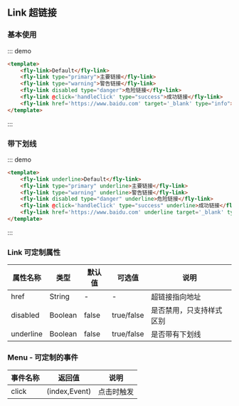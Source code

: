 <script>
    module.exports = {
        methods:{
            handleClick(){
               console.log('click')
            }
        }
    }
</script>

## Link 超链接

### 基本使用

::: demo
```html
<template>
    <fly-link>Default</fly-link>
    <fly-link type="primary">主要链接</fly-link>
    <fly-link type="warning">警告链接</fly-link>
    <fly-link disabled type="danger">危险链接</fly-link>
    <fly-link @click='handleClick' type="success">成功链接</fly-link>
    <fly-link href='https://www.baidu.com' target='_blank' type="info">信息链接</fly-link>
</template>
```
:::

### 带下划线

::: demo
```html
<template>
    <fly-link underline>Default</fly-link>
    <fly-link type="primary" underline>主要链接</fly-link>
    <fly-link type="warning" underline>警告链接</fly-link>
    <fly-link disabled type="danger" underline>危险链接</fly-link>
    <fly-link @click='handleClick' type="success" underline>成功链接</fly-link>
    <fly-link href='https://www.baidu.com' underline target='_blank' type="info">信息链接</fly-link>
</template>
```
:::

### Link 可定制属性

| 属性名称 | 类型    | 默认值 | 可选值       | 说明                                              |
| -------- | ------- | ------ | ------------ | ------------------------------------------------- |
| href  | String  | -      | -            | 超链接指向地址                                        |
| disabled  | Boolean  | false     | true/false           | 是否禁用，只支持样式区别                           |
| underline  | Boolean  | false      | true/false           | 是否带有下划线                         |

### Menu - 可定制的事件

| 事件名称  | 返回值                   | 说明                                        |
| --------- | ------------------------ | ------------------------------------------- |
| click   | (index,Event)           | 点击时触发                     |